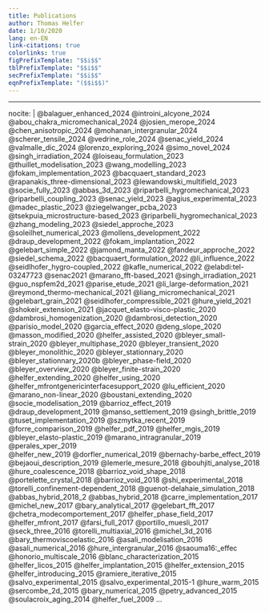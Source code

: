 ```yaml
---
title: Publications
author: Thomas Helfer
date: 1/10/2020
lang: en-EN
link-citations: true
colorlinks: true
figPrefixTemplate: "$$i$$"
tblPrefixTemplate: "$$i$$"
secPrefixTemplate: "$$i$$"
eqnPrefixTemplate: "($$i$$)"
---
```


---
nocite: |
    @balaguer_enhanced_2024
    @introini_alcyone_2024
    @abou_chakra_micromechanical_2024
    @josien_merope_2024
    @chen_anisotropic_2024
    @mohanan_intergranular_2024
    @scherer_tensile_2024
    @vedrine_role_2024
    @senac_yield_2024
    @valmalle_dic_2024
    @lorenzo_exploring_2024
    @simo_novel_2024
    @singh_irradiation_2024
    @loiseau_formulation_2023
	@thuillet_modelisation_2023
    @wang_modelling_2023
    @fokam_implementation_2023
    @bacquaert_standard_2023
    @rapanakis_three-dimensional_2023
    @lewandowski_multifield_2023
    @socie_fully_2023
    @abbas_3d_2023
    @riparbelli_hygromechanical_2023
    @riparbelli_coupling_2023
    @senac_yield_2023
    @agius_experimental_2023
    @madec_plastic_2023
    @ziegelwanger_pcba_2023
    @tsekpuia_microstructure-based_2023
    @riparbelli_hygromechanical_2023
    @zhang_modeling_2023
    @siedel_approche_2023
    @soleilhet_numerical_2023
    @mollens_development_2022
    @draup_development_2022
    @fokam_implantation_2022
    @gelebart_simple_2022
    @jamond_manta_2022
    @fandeur_approche_2022
    @siedel_schema_2022
    @bacquaert_formulation_2022
    @li_influence_2022
    @seidlhofer_hygro-coupled_2022
    @kafle_numerical_2022
    @elabdi:tel-03247723
    @senac2021
    @marano_fft-based_2021
    @singh_irradiation_2021
    @guo_nspfem2d_2021
    @parise_etude_2021
    @li_large-deformation_2021
    @reymond_thermo-mechanical_2021
    @liang_micromechanical_2021
    @gelebart_grain_2021
    @seidlhofer_compressible_2021
    @hure_yield_2021
    @shokeir_extension_2021
    @jacquet_elasto-visco-plastic_2020
    @dambrosi_homogenization_2020
    @dambrosi_detection_2020
    @parisio_model_2020
    @garcia_effect_2020
    @deng_slope_2020
    @masson_modified_2020
    @helfer_assisted_2020
    @bleyer_small-strain_2020
    @bleyer_multiphase_2020
    @bleyer_transient_2020
    @bleyer_monolithic_2020
    @bleyer_stationnary_2020
    @bleyer_stationnary_2020b
    @bleyer_phase-field_2020
    @bleyer_overview_2020
    @bleyer_finite-strain_2020
    @helfer_extending_2020
    @helfer_using_2020
    @helfer_mfrontgenericinterfacesupport_2020
    @lu_efficient_2020
    @marano_non-linear_2020
    @boustani_extending_2020
    @socie_modelisation_2019
    @barrioz_effect_2019
    @draup_development_2019
    @manso_settlement_2019
    @singh_brittle_2019
    @tuset_implementation_2019
    @szmytka_recent_2019
    @forre_comparison_2019
    @helfer_pdf_2019
    @helfer_mgis_2019
    @bleyer_elasto-plastic_2019
    @marano_intragranular_2019
    @perales_xper_2019    
    @helfer_new_2019
    @dorfler_numerical_2019
    @bernachy-barbe_effect_2019
    @bejaoui_description_2019
	@lemerle_mesure_2018
    @bouhjiti_analyse_2018
    @hure_coalescence_2018
    @barrioz_void_shape_2018
	@portelette_crystal_2018
	@barrioz_void_2018
	@shi_experimental_2018
	@torelli_confinement-dependent_2018
	@guenot-delahaie_simulation_2018
	@abbas_hybrid_2018_2
	@abbas_hybrid_2018
	@carre_implementation_2017
	@michel_new_2017
	@bary_analytical_2017
	@gelebart_fft_2017
	@chetra_modecomportement_2017
	@helfer_phase_field_2017
	@helfer_mfront_2017
	@farsi_full_2017
	@portillo_muesli_2017
	@seck_three_2016
	@torelli_multiaxial_2016
	@michel_3d_2016
	@bary_thermoviscoelastic_2016
	@asali_modelisation_2016
	@asali_numerical_2016
	@hure_intergranular_2016
	@saouma16:_effec
	@honorio_multiscale_2016
	@blanc_characterization_2015
	@helfer_licos_2015
	@helfer_implantation_2015
	@helfer_extension_2015
	@helfer_introducing_2015
	@ramiere_iterative_2015
	@salvo_experimental_2015
	@salvo_experimental_2015-1
	@hure_warm_2015
	@sercombe_2d_2015
	@bary_numerical_2015
	@petry_advanced_2015
	@soulacroix_aging_2014
	@helfer_fuel_2009
...
